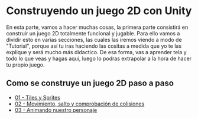 # Construyendo un juego 2D con Unity

En esta parte, vamos a hacer muchas cosas, la primera parte consistirá en construir un juego 2D totalmente funcional y jugable. Para ello vamos a dividir esto en varias secciones, las cuales las iremos viendo a modo de "Tutorial", porque así tu iras haciendo las cositas a medida que yo te las explique y será mucho más didactico. De esa forma, vas a aprender tela y todo lo que veas y hagas aquí, luego lo podras extrapolar a la hora de hacer tu propio juego.


## Como se construye un juego 2D paso a paso

 * [01 - Tiles y Sprites](01_TilesYSprites.md)
 * [02 - Movimiento, salto y comprobación de colisiones](02_MovingPlayer.md)
 * [03 - Animando nuestro personaje](03_AnimatePlayer.md)